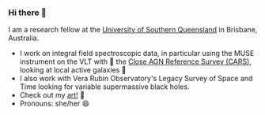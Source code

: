 ### Hi there 👋

I am a research fellow at the [University of Southern Queensland](https://www.unisq.edu.au/research/institutes-centres/iaess/centre-for-astrophysics) in Brisbane, Australia.

- I work on integral field spectroscopic data, in particular using the MUSE instrument on the VLT with 🚗 the [Close AGN Reference Survey (CARS)](https://cars-survey.github.io/), looking at local active galaxies 🔭
- I also work with Vera Rubin Observatory's Legacy Survey of Space and Time looking for variable supermassive black holes. 
- Check out my [art!](https://instagram.com/paintingbybex) 🎨
- Pronouns: she/her 😄
